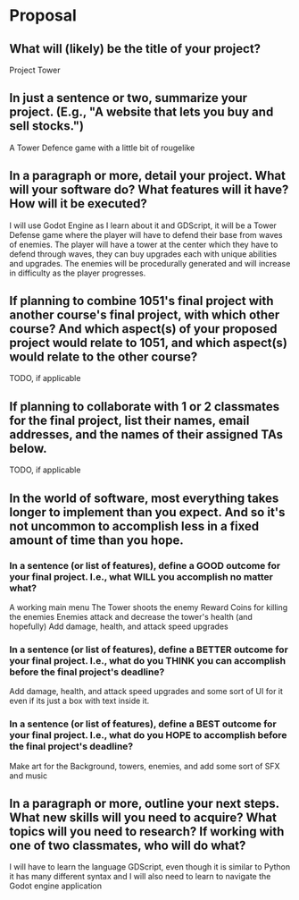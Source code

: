 # Proposal

## What will (likely) be the title of your project?

Project Tower

## In just a sentence or two, summarize your project. (E.g., "A website that lets you buy and sell stocks.")

A Tower Defence game with a little bit of rougelike

## In a paragraph or more, detail your project. What will your software do? What features will it have? How will it be executed?

I will use Godot Engine as I learn about it and GDScript, it will be a Tower Defense game where the player will have to defend their base from waves of enemies. The player will have a tower at the center which they have to defend through waves, they can buy upgrades each with unique abilities and upgrades. The enemies will be procedurally generated and will increase in difficulty as the player progresses.

## If planning to combine 1051's final project with another course's final project, with which other course? And which aspect(s) of your proposed project would relate to 1051, and which aspect(s) would relate to the other course?

TODO, if applicable

## If planning to collaborate with 1 or 2 classmates for the final project, list their names, email addresses, and the names of their assigned TAs below.

TODO, if applicable

## In the world of software, most everything takes longer to implement than you expect. And so it's not uncommon to accomplish less in a fixed amount of time than you hope.

### In a sentence (or list of features), define a GOOD outcome for your final project. I.e., what WILL you accomplish no matter what?

A working main menu
The Tower shoots the enemy
Reward Coins for killing the enemies
Enemies attack and decrease the tower's health
(and hopefully)
Add damage, health, and attack speed upgrades

### In a sentence (or list of features), define a BETTER outcome for your final project. I.e., what do you THINK you can accomplish before the final project's deadline?

Add damage, health, and attack speed upgrades and some sort of UI for it even if its just a box with text inside it.

### In a sentence (or list of features), define a BEST outcome for your final project. I.e., what do you HOPE to accomplish before the final project's deadline?

Make art for the Background, towers, enemies, and add some sort of SFX and music

## In a paragraph or more, outline your next steps. What new skills will you need to acquire? What topics will you need to research? If working with one of two classmates, who will do what?

I will have to learn the language GDScript, even though it is similar to Python it has many different syntax and I will also need to learn to navigate the Godot engine application